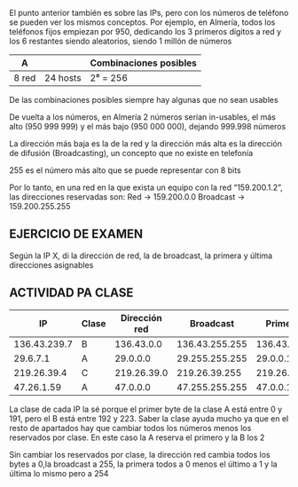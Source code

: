 El punto anterior también es sobre las IPs, pero con los números de teléfono se pueden ver los mismos conceptos. Por ejemplo, en Almería, todos los teléfonos fijos empiezan por 950, dedicando los 3 primeros dígitos a red y los 6 restantes siendo aleatorios, siendo 1 millón de números


| A |  | Combinaciones posibles |
|---|--|------------------------|
| 8 red | 24 hosts | 2⁸ = 256 |


De las combinaciones posibles siempre hay algunas que no sean usables

De vuelta a los números, en Almería 2 números serían in-usables, el más alto (950 999 999) y el más bajo (950 000 000), dejando 999.998 números

La dirección más baja es la de la red y la dirección más alta es la dirección de difusión (Broadcasting), un concepto que no existe en telefonía

255 es el número más alto que se puede representar con 8 bits

Por lo tanto, en una red en la que exista un equipo con la red “159.200.1.2”, las direcciones reservadas son: 
Red → 159.200.0.0
Broadcast → 159.200.255.255


## EJERCICIO DE EXAMEN
Según la IP X, di la dirección de red, la de broadcast, la primera y última direcciones asignables

## ACTIVIDAD PA CLASE

| IP | Clase | Dirección red | Broadcast | Primera | Última |
|----|-------|---------------|-----------|---------|--------|
| 136.43.239.7 | B | 136.43.0.0 | 136.43.255.255 | 136.43.0.1 | 136.43.255.254 |
| 29.6.7.1 | A | 29.0.0.0 | 29.255.255.255 | 29.0.0.1 | 29.255.255.254 |
| 219.26.39.4 | C | 219.26.39.0 | 219.26.39.255 | 219.26.39.1 | 219.26.39.254 |
| 47.26.1.59 | A | 47.0.0.0 | 47.255.255.255 | 47.0.0.1 | 47.255.255.254 |


La clase de cada IP la sé porque el primer byte de la clase A está entre 0 y 191, pero el B está entre 192 y 223. Saber la clase ayuda mucho ya que en el resto de apartados hay que cambiar todos los números menos los reservados por clase. En este caso la A reserva el primero y la B los 2

Sin cambiar los reservados por clase, la dirección red cambia todos los bytes a 0,la broadcast a 255, la primera todos a 0 menos el último a 1 y la última lo mismo pero a 254
